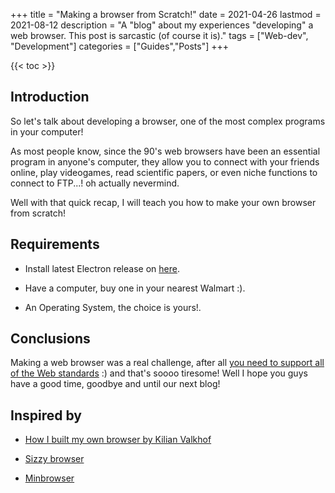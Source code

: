 +++
title = "Making a browser from Scratch!"
date = 2021-04-26
lastmod = 2021-08-12
description = "A \"blog\" about my experiences \"developing\" a web browser. This post is sarcastic (of course it is)."
tags = ["Web-dev", "Development"]
categories = ["Guides","Posts"]
+++

{{< toc >}}

## Introduction

So let's talk about developing a browser, one of the most complex programs in
your computer!

As most people know, since the 90's web browsers have been an essential program
in anyone's computer, they allow you to connect with your friends online, play
videogames, read scientific papers, or even niche functions to connect to
FTP...! oh actually nevermind.

Well with that quick recap, I will teach you how to make your own browser from
scratch!

## Requirements

- Install latest Electron release on
  [here](https://github.com/electron/electron/releases).

- Have a computer, buy one in your nearest Walmart :).

- An Operating System, the choice is yours!.

## Conclusions

Making a web browser was a real challenge, after all
[you need to support all of the Web standards](https://en.wikipedia.org/wiki/Web_standards)
:) and that's soooo tiresome! Well I hope you guys have a good time, goodbye and
until our next blog!

## Inspired by

- [How I built my own browser by Kilian Valkhof](https://kilianvalkhof.com/2020/design/how-i-built-my-own-browser/)

- [Sizzy browser](https://www.producthunt.com/posts/sizzy-8#comment-789519)

- [Minbrowser](https://minbrowser.org/)
